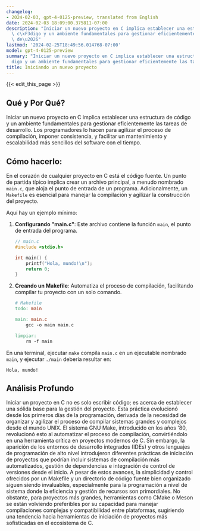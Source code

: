 ```yaml
---
changelog:
- 2024-02-03, gpt-4-0125-preview, translated from English
date: 2024-02-03 18:09:00.375811-07:00
description: "Iniciar un nuevo proyecto en C implica establecer una estructura de\
  \ c\xF3digo y un ambiente fundamentales para gestionar eficientemente las tareas\
  \ de\u2026"
lastmod: '2024-02-25T18:49:56.014768-07:00'
model: gpt-4-0125-preview
summary: "Iniciar un nuevo proyecto en C implica establecer una estructura de c\xF3\
  digo y un ambiente fundamentales para gestionar eficientemente las tareas de\u2026"
title: Iniciando un nuevo proyecto
---
```


{{< edit_this_page >}}

## Qué y Por Qué?

Iniciar un nuevo proyecto en C implica establecer una estructura de código y un ambiente fundamentales para gestionar eficientemente las tareas de desarrollo. Los programadores lo hacen para agilizar el proceso de compilación, imponer consistencia, y facilitar un mantenimiento y escalabilidad más sencillos del software con el tiempo.

## Cómo hacerlo:

En el corazón de cualquier proyecto en C está el código fuente. Un punto de partida típico implica crear un archivo principal, a menudo nombrado `main.c`, que aloja el punto de entrada de un programa. Adicionalmente, un `Makefile` es esencial para manejar la compilación y agilizar la construcción del proyecto.

Aquí hay un ejemplo mínimo:

1. **Configurando "main.c"**: Este archivo contiene la función `main`, el punto de entrada del programa.

    ```c
    // main.c
    #include <stdio.h>

    int main() {
        printf("Hola, mundo!\n");
        return 0;
    }
    ```

2. **Creando un Makefile**: Automatiza el proceso de compilación, facilitando compilar tu proyecto con un solo comando.

    ```makefile
    # Makefile
    todo: main

    main: main.c
        gcc -o main main.c

    limpiar:
        rm -f main
    ```

En una terminal, ejecutar `make` compila `main.c` en un ejecutable nombrado `main`, y ejecutar `./main` debería resultar en:
```
Hola, mundo!
```

## Análisis Profundo

Iniciar un proyecto en C no es solo escribir código; es acerca de establecer una sólida base para la gestión del proyecto. Esta práctica evolucionó desde los primeros días de la programación, derivada de la necesidad de organizar y agilizar el proceso de compilar sistemas grandes y complejos desde el mundo UNIX. El sistema GNU Make, introducido en los años '80, revolucionó esto al automatizar el proceso de compilación, convirtiéndolo en una herramienta crítica en proyectos modernos de C. Sin embargo, la aparición de los entornos de desarrollo integrados (IDEs) y otros lenguajes de programación de alto nivel introdujeron diferentes prácticas de iniciación de proyectos que podrían incluir sistemas de compilación más automatizados, gestión de dependencias e integración de control de versiones desde el inicio. A pesar de estos avances, la simplicidad y control ofrecidos por un Makefile y un directorio de código fuente bien organizado siguen siendo invaluables, especialmente para la programación a nivel de sistema donde la eficiencia y gestión de recursos son primordiales. No obstante, para proyectos más grandes, herramientas como CMake o Meson se están volviendo preferibles por su capacidad para manejar compilaciones complejas y compatibilidad entre plataformas, sugiriendo una tendencia hacia herramientas de iniciación de proyectos más sofisticadas en el ecosistema de C.
